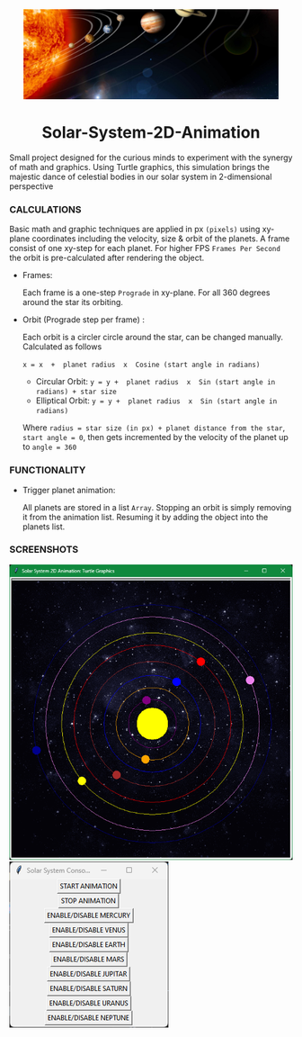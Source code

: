 <div align="center" >
  <img style="height:160px; width:90%" src="screenshots/top.jpeg" alt="Image"">
  <h1>Solar-System-2D-Animation</h1>
</div>


Small project designed for the curious minds to experiment with the synergy of math and graphics. Using Turtle graphics, this simulation brings the majestic dance of celestial bodies in our solar system in 2-dimensional perspective 
  
### CALCULATIONS
Basic math and graphic techniques are applied in px `(pixels)` using xy-plane coordinates including the velocity, size & orbit of the planets. A frame consist of one xy-step for each planet. For higher FPS `Frames Per Second` the orbit is pre-calculated after rendering the object.

* Frames:

  Each frame is a one-step `Prograde`  in xy-plane. For all 360 degrees around the star its orbiting.

* Orbit (Prograde step per frame) :

  Each orbit is a circler circle around the star, can be changed manually. Calculated as follows
  
  `x = x  +  planet radius  x  Cosine (start angle in radians)`
  * Circular Orbit: `y = y +  planet radius  x  Sin (start angle in radians) + star size` 
  * Elliptical Orbit: `y = y +  planet radius  x  Sin (start angle in radians)` 


  Where `radius = star size (in px) + planet distance from the star`, `start angle = 0`, then gets incremented by the velocity of the planet up to `angle = 360`

### FUNCTIONALITY

* Trigger planet animation:

  All planets are stored in a list `Array`. Stopping an orbit is simply removing it from the animation list. Resuming it by adding the object into the planets list.

### SCREENSHOTS

![Main_screen](screenshots/main.png)
![console](screenshots/console.png) 
